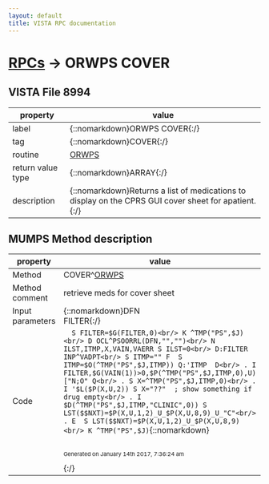 ```yaml
---
layout: default
title: VISTA RPC documentation
---
```




# [RPCs](TableOfContent.md) &#8594; ORWPS COVER 


 ## VISTA File 8994 


 property | value 
--- | --- 
 label | {::nomarkdown}ORWPS COVER{:/}
 tag | {::nomarkdown}COVER{:/}
 routine | [ORWPS](http://code.osehra.org/dox/Routine_ORWPS_source.html)
 return value type | {::nomarkdown}ARRAY{:/}
 description | {::nomarkdown}Returns a list of medications to display on the CPRS GUI cover sheet for apatient.{:/}


## MUMPS Method description

 property | value 
 --- | --- 
 Method | COVER^[ORWPS](http://code.osehra.org/dox/Routine_ORWPS_source.html)
 Method comment | retrieve meds for cover sheet
 Input parameters | {::nomarkdown}DFN<br/>FILTER{:/}
 Code | ```  S FILTER=$G(FILTER,0)<br/> K ^TMP("PS",$J)<br/> D OCL^PSOORRL(DFN,"","")<br/> N ILST,ITMP,X,VAIN,VAERR S ILST=0<br/> D:FILTER INP^VADPT<br/> S ITMP="" F  S ITMP=$O(^TMP("PS",$J,ITMP)) Q:'ITMP  D<br/> . I FILTER,$G(VAIN(1))>0,$P(^TMP("PS",$J,ITMP,0),U)["N;O" Q<br/> . S X=^TMP("PS",$J,ITMP,0)<br/> . I '$L($P(X,U,2)) S X="??"  ; show something if drug empty<br/> . I $D(^TMP("PS",$J,ITMP,"CLINIC",0)) S LST($$NXT)=$P(X,U,1,2)_U_$P(X,U,8,9)_U_"C"<br/> . E  S LST($$NXT)=$P(X,U,1,2)_U_$P(X,U,8,9)<br/> K ^TMP("PS",$J)```{::nomarkdown} <br/><br/><p style="font-size: 11px">Generated on January 14th 2017, 7:36:24 am</p>{:/}
